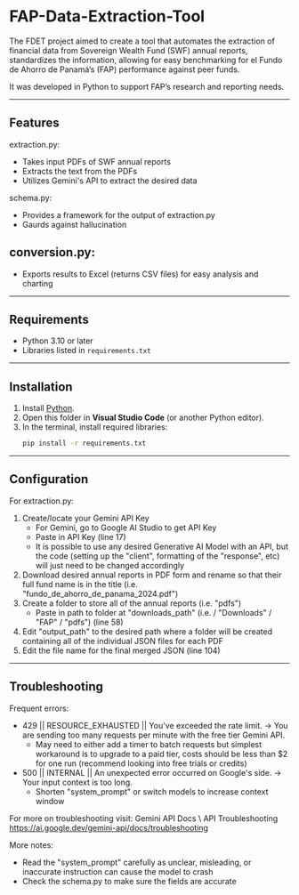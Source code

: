 # FAP-Data-Extraction-Tool
The FDET project aimed to create a tool that automates the extraction of financial data from Sovereign Wealth Fund (SWF) annual reports, standardizes the information, allowing for easy benchmarking for el Fundo de Ahorro de Panamá’s (FAP) performance against peer funds.

It was developed in Python to support FAP’s research and reporting needs.

---

## Features
extraction.py: 
- Takes input PDFs of SWF annual reports
- Extracts the text from the PDFs
- Utilizes Gemini's API to extract the desired data

schema.py: 
- Provides a framework for the output of extraction.py 
- Gaurds against hallucination

conversion.py: 
- 
- Exports results to Excel (returns CSV files) for easy analysis and charting

---

## Requirements  
- Python 3.10 or later
- Libraries listed in `requirements.txt`

---

## Installation
1. Install [Python](https://www.python.org/downloads/).  
2. Open this folder in **Visual Studio Code** (or another Python editor).  
3. In the terminal, install required libraries:
   ```bash
   pip install -r requirements.txt

---

## Configuration 

For extraction.py:
1. Create/locate your Gemini API Key 
	- For Gemini, go to Google AI Studio to get API Key
	- Paste in API Key (line 17)
	- It is possible to use any desired Generative AI Model with an API, but the 	code (setting up the "client", formatting of the "response", etc) will just 	need to be changed accordingly 
2. Download desired annual reports in PDF form and rename so that their full fund name is in the title (i.e. "fundo_de_ahorro_de_panama_2024.pdf")
3. Create a folder to store all of the annual reports (i.e. "pdfs")
	- Paste in path to folder at "downloads_path" (i.e. / "Downloads" / "FAP" / 	"pdfs") (line 58)
4. Edit "output_path" to the desired path where a folder will be created containing all of the individual JSON files for each PDF
5. Edit the file name for the final merged JSON (line 104)


---

## Troubleshooting 
Frequent errors: 
- 429 || RESOURCE_EXHAUSTED || You've exceeded the rate limit. -> You are sending too many requests per minute with the free tier Gemini API.
	- May need to either add a timer to batch requests but simplest 		workaround is to upgrade to a paid tier, costs should be less than $2 		for one run (recommend looking into free trials or credits)
- 500 || INTERNAL || An unexpected error occurred on Google's side. -> Your input context is too long.
	- Shorten "system_prompt" or switch models to increase context window 

For more on troubleshooting visit: Gemini API Docs \ API Troubleshooting 
https://ai.google.dev/gemini-api/docs/troubleshooting 

More notes:
- Read the "system_prompt" carefully as unclear, misleading, or inaccurate instruction can cause the model to crash 
- Check the schema.py to make sure the fields are accurate


